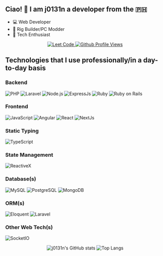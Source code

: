 ## Ciao! 👋 I am j0131n a developer from the 🇵🇭

* :computer: Web Developer
* :hammer: Rig Builder/PC Modder
* :robot: Tech Enthusiast

<div align="center">
  <a href="https://leetcode.com/j0131n">
    <img src="https://img.shields.io/badge/LeetCode%20Newbie-blueviolet?style=for-the-badge&logo=leetCode&logoColor=white" alt="Leet Code" />
  </a>
  <a href="https://github.com/j0131n">
    <img src="https://komarev.com/ghpvc/?username=j0131n&color=blueviolet&style=for-the-badge" alt="Github Profile Views" />
  </a>
  
</div>

## Technologies that I use professionally/in a day-to-day basis

### Backend

![PHP](https://img.shields.io/badge/php-%23777BB4.svg?style=for-the-badge&logo=php&logoColor=white)
![Laravel](https://img.shields.io/badge/laravel-%23FF2D20.svg?style=for-the-badge&logo=laravel&logoColor=white)
![Node.js](https://img.shields.io/badge/Node.js-43853D?style=for-the-badge&logo=node.js&logoColor=white)
![ExpressJs](https://img.shields.io/badge/express-%23eeeeee?style=for-the-badge&logo=express&logoColor=%23010101)
![Ruby](https://img.shields.io/badge/ruby-%23cc342d?style=for-the-badge&logo=ruby&logoColor=white)
![Ruby on Rails](https://img.shields.io/badge/ruby_on_rails-%23d30001?style=for-the-badge&logo=ruby%20on%20rails&logoColor=white)

### Frontend

![JavaScript](https://img.shields.io/badge/javascript-%23323330.svg?style=for-the-badge&logo=javascript&logoColor=%23F7DF1E)
![Angular](https://img.shields.io/badge/angular-%230d47a1?style=for-the-badge&logo=angular&logoColor=%23dd0031)
![React](https://img.shields.io/badge/react-%2320232a.svg?style=for-the-badge&logo=react&logoColor=%2361DAFB)
![NextJs](https://img.shields.io/badge/nextjs-%23eeeeee?style=for-the-badge&logo=next.js&logoColor=%23000000)

### Static Typing

![TypeScript](https://img.shields.io/badge/Typescript-%233178c6.svg?style=for-the-badge&logo=typescript&logoColor=white)

### State Management

![ReactiveX](https://img.shields.io/badge/rxjs/ngrx/redux/zustand-%23333333?style=for-the-badge&logo=reactivex&logoColor=%23d60090)

### Database(s)

![MySQL](https://img.shields.io/badge/MySQL-%233e6e93?style=for-the-badge&logo=mysql&logoColor=white)
![PostgreSQL](https://img.shields.io/badge/PostgreSQL-316192?style=for-the-badge&logo=postgresql&logoColor=white)
![MongoDB](https://img.shields.io/badge/mongodb-%23023430?style=for-the-badge&logo=mongodb&logoColor=%2300ed64)

### ORM(s)

![Eloquent](https://img.shields.io/badge/laravel_Eloquent-%23FF2D20.svg?style=for-the-badge&logo=laravel&logoColor=white)
![Laravel](https://img.shields.io/badge/prisma-%232d3748?style=for-the-badge&logo=prisma&logoColor=%23ffffff)

### Other Web Tech(s)

![SocketIO](https://img.shields.io/badge/SocketIO-%23323330.svg?style=for-the-badge&logo=socket.io&logoColor=white)

<div align="center">

  ![j0131n's GitHub stats](https://github-readme-stats.vercel.app/api?username=j0131n&theme=tokyonight&show_icons=true)
  ![Top Langs](https://github-readme-stats.vercel.app/api/top-langs/?username=j0131n&layout=donut&theme=tokyonight)

</div>
